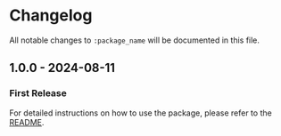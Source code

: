 # Changelog

All notable changes to `:package_name` will be documented in this file.

## 1.0.0 - 2024-08-11

### First Release

For detailed instructions on how to use the package, please refer to the [README](https://github.com/fajarwz/laravel-review/blob/master/README.md).
